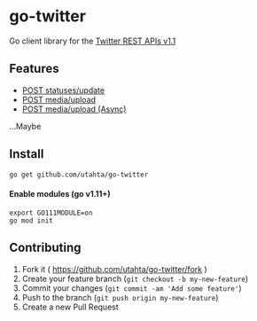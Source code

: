 # go-twitter

Go client library for the [Twitter REST APIs v1.1](https://dev.twitter.com/rest/public)

## Features

- [POST statuses/update](https://dev.twitter.com/rest/reference/post/statuses/update)
- [POST media/upload](https://dev.twitter.com/rest/reference/post/media/upload)
- [POST media/upload (Async)](https://dev.twitter.com/rest/reference/post/media/upload-init)

...Maybe

## Install

```
go get github.com/utahta/go-twitter
```

#### Enable modules (go v1.11+)
```
export GO111MODULE=on
go mod init
```

## Contributing

1. Fork it ( https://github.com/utahta/go-twitter/fork )
2. Create your feature branch (`git checkout -b my-new-feature`)
3. Commit your changes (`git commit -am 'Add some feature'`)
4. Push to the branch (`git push origin my-new-feature`)
5. Create a new Pull Request
